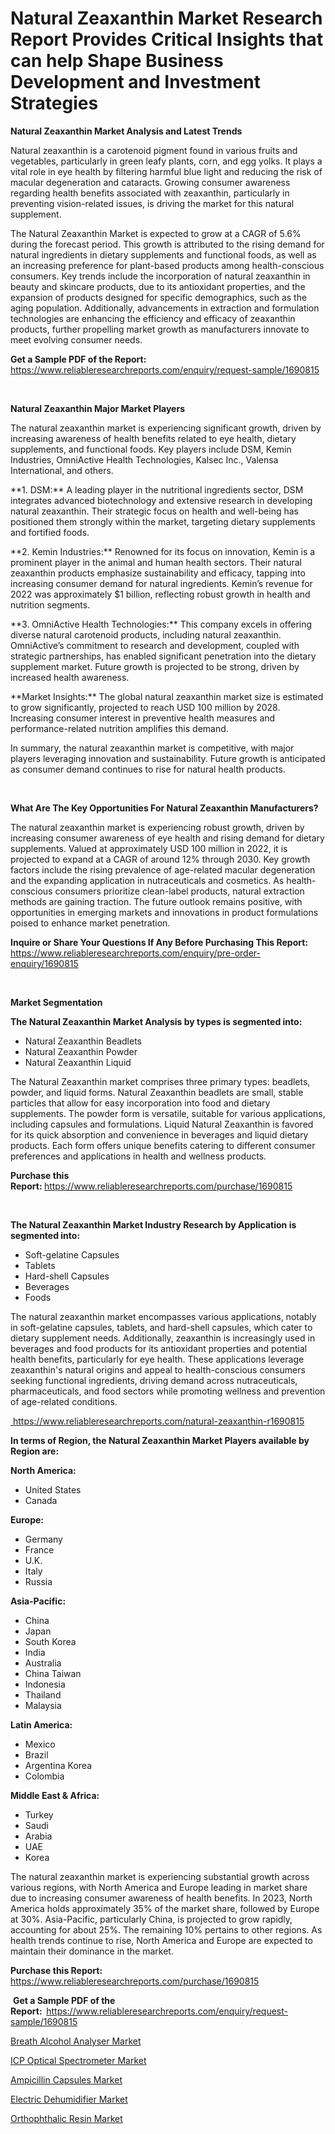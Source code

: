 <p><h1>Natural Zeaxanthin Market Research Report Provides Critical Insights that can help Shape Business Development and Investment Strategies</h1></p><p><strong>Natural Zeaxanthin Market Analysis and Latest Trends</strong></p>
<p><p>Natural zeaxanthin is a carotenoid pigment found in various fruits and vegetables, particularly in green leafy plants, corn, and egg yolks. It plays a vital role in eye health by filtering harmful blue light and reducing the risk of macular degeneration and cataracts. Growing consumer awareness regarding health benefits associated with zeaxanthin, particularly in preventing vision-related issues, is driving the market for this natural supplement.</p><p>The Natural Zeaxanthin Market is expected to grow at a CAGR of 5.6% during the forecast period. This growth is attributed to the rising demand for natural ingredients in dietary supplements and functional foods, as well as an increasing preference for plant-based products among health-conscious consumers. Key trends include the incorporation of natural zeaxanthin in beauty and skincare products, due to its antioxidant properties, and the expansion of products designed for specific demographics, such as the aging population. Additionally, advancements in extraction and formulation technologies are enhancing the efficiency and efficacy of zeaxanthin products, further propelling market growth as manufacturers innovate to meet evolving consumer needs.</p></p>
<p><strong>Get a Sample PDF of the Report:&nbsp;</strong> <a href="https://www.reliableresearchreports.com/enquiry/request-sample/1690815?utm_campaign=13&utm_medium=2&utm_source=Github&utm_content=ia&utm_term=17102024&utm_id=natural-zeaxanthin">https://www.reliableresearchreports.com/enquiry/request-sample/1690815</a></p>
<p>&nbsp;</p>
<p><strong>Natural Zeaxanthin Major Market Players</strong></p>
<p><p>The natural zeaxanthin market is experiencing significant growth, driven by increasing awareness of health benefits related to eye health, dietary supplements, and functional foods. Key players include DSM, Kemin Industries, OmniActive Health Technologies, Kalsec Inc., Valensa International, and others. </p><p>**1. DSM:** A leading player in the nutritional ingredients sector, DSM integrates advanced biotechnology and extensive research in developing natural zeaxanthin. Their strategic focus on health and well-being has positioned them strongly within the market, targeting dietary supplements and fortified foods.</p><p>**2. Kemin Industries:** Renowned for its focus on innovation, Kemin is a prominent player in the animal and human health sectors. Their natural zeaxanthin products emphasize sustainability and efficacy, tapping into increasing consumer demand for natural ingredients. Kemin’s revenue for 2022 was approximately $1 billion, reflecting robust growth in health and nutrition segments.</p><p>**3. OmniActive Health Technologies:** This company excels in offering diverse natural carotenoid products, including natural zeaxanthin. OmniActive’s commitment to research and development, coupled with strategic partnerships, has enabled significant penetration into the dietary supplement market. Future growth is projected to be strong, driven by increased health awareness.</p><p>**Market Insights:** The global natural zeaxanthin market size is estimated to grow significantly, projected to reach USD 100 million by 2028. Increasing consumer interest in preventive health measures and performance-related nutrition amplifies this demand.</p><p>In summary, the natural zeaxanthin market is competitive, with major players leveraging innovation and sustainability. Future growth is anticipated as consumer demand continues to rise for natural health products.</p></p>
<p>&nbsp;</p>
<p><strong>What Are The Key Opportunities For Natural Zeaxanthin Manufacturers?</strong></p>
<p><p>The natural zeaxanthin market is experiencing robust growth, driven by increasing consumer awareness of eye health and rising demand for dietary supplements. Valued at approximately USD 100 million in 2022, it is projected to expand at a CAGR of around 12% through 2030. Key growth factors include the rising prevalence of age-related macular degeneration and the expanding application in nutraceuticals and cosmetics. As health-conscious consumers prioritize clean-label products, natural extraction methods are gaining traction. The future outlook remains positive, with opportunities in emerging markets and innovations in product formulations poised to enhance market penetration.</p></p>
<p><strong>Inquire or Share Your Questions If Any Before Purchasing This Report:</strong> <a href="https://www.reliableresearchreports.com/enquiry/pre-order-enquiry/1690815?utm_campaign=13&utm_medium=2&utm_source=Github&utm_content=ia&utm_term=17102024&utm_id=natural-zeaxanthin">https://www.reliableresearchreports.com/enquiry/pre-order-enquiry/1690815</a></p>
<p>&nbsp;</p>
<p><strong>Market Segmentation</strong></p>
<p><strong>The Natural Zeaxanthin Market Analysis by types is segmented into:</strong></p>
<p><ul><li>Natural Zeaxanthin Beadlets</li><li>Natural Zeaxanthin Powder</li><li>Natural Zeaxanthin Liquid</li></ul></p>
<p><p>The Natural Zeaxanthin market comprises three primary types: beadlets, powder, and liquid forms. Natural Zeaxanthin beadlets are small, stable particles that allow for easy incorporation into food and dietary supplements. The powder form is versatile, suitable for various applications, including capsules and formulations. Liquid Natural Zeaxanthin is favored for its quick absorption and convenience in beverages and liquid dietary products. Each form offers unique benefits catering to different consumer preferences and applications in health and wellness products.</p></p>
<p><strong>Purchase this Report:&nbsp;</strong><a href="https://www.reliableresearchreports.com/purchase/1690815?utm_campaign=13&utm_medium=2&utm_source=Github&utm_content=ia&utm_term=17102024&utm_id=natural-zeaxanthin">https://www.reliableresearchreports.com/purchase/1690815</a></p>
<p>&nbsp;</p>
<p><strong>The Natural Zeaxanthin Market Industry Research by Application is segmented into:</strong></p>
<p><ul><li>Soft-gelatine Capsules</li><li>Tablets</li><li>Hard-shell Capsules</li><li>Beverages</li><li>Foods</li></ul></p>
<p><p>The natural zeaxanthin market encompasses various applications, notably in soft-gelatine capsules, tablets, and hard-shell capsules, which cater to dietary supplement needs. Additionally, zeaxanthin is increasingly used in beverages and food products for its antioxidant properties and potential health benefits, particularly for eye health. These applications leverage zeaxanthin's natural origins and appeal to health-conscious consumers seeking functional ingredients, driving demand across nutraceuticals, pharmaceuticals, and food sectors while promoting wellness and prevention of age-related conditions.</p></p>
<p><a href="https://www.reliableresearchreports.com/natural-zeaxanthin-r1690815?utm_campaign=13&utm_medium=2&utm_source=Github&utm_content=ia&utm_term=17102024&utm_id=natural-zeaxanthin">&nbsp;https://www.reliableresearchreports.com/natural-zeaxanthin-r1690815</a></p>
<p><strong>In terms of Region, the Natural Zeaxanthin Market Players available by Region are:</strong></p>
<p>
    <p> <strong> North America: </strong>
        <ul>
            <li>United States</li>
            <li>Canada</li>
        </ul>
        </p> 
    <p> <strong> Europe: </strong>
        <ul>
            <li>Germany</li>
            <li>France</li>
            <li>U.K.</li>
            <li>Italy</li>
            <li>Russia</li>
        </ul>
        </p> 
    <p> <strong> Asia-Pacific: </strong>
        <ul>
            <li>China</li>
            <li>Japan</li>
            <li>South Korea</li>
            <li>India</li>
            <li>Australia</li>
            <li>China Taiwan</li>
            <li>Indonesia</li>
            <li>Thailand</li>
            <li>Malaysia</li>
        </ul>
        </p> 
    <p> <strong> Latin America: </strong>
        <ul>
            <li>Mexico</li>
            <li>Brazil</li>
            <li>Argentina Korea</li>
            <li>Colombia</li>
        </ul>
        </p> 
    <p> <strong> Middle East & Africa: </strong>
        <ul>
            <li>Turkey</li>
            <li>Saudi</li>
            <li>Arabia</li>
            <li>UAE</li>
            <li>Korea</li>
        </ul>
    </p>
    </p>
<p><p>The natural zeaxanthin market is experiencing substantial growth across various regions, with North America and Europe leading in market share due to increasing consumer awareness of health benefits. In 2023, North America holds approximately 35% of the market share, followed by Europe at 30%. Asia-Pacific, particularly China, is projected to grow rapidly, accounting for about 25%. The remaining 10% pertains to other regions. As health trends continue to rise, North America and Europe are expected to maintain their dominance in the market.</p></p>
<p><strong>Purchase this Report: </strong><a href="https://www.reliableresearchreports.com/purchase/1690815?utm_campaign=13&utm_medium=2&utm_source=Github&utm_content=ia&utm_term=17102024&utm_id=natural-zeaxanthin">https://www.reliableresearchreports.com/purchase/1690815</a></p>
<p>&nbsp;<strong>Get a Sample PDF of the Report:&nbsp;&nbsp;</strong><a href="https://www.reliableresearchreports.com/enquiry/request-sample/1690815?utm_campaign=13&utm_medium=2&utm_source=Github&utm_content=ia&utm_term=17102024&utm_id=natural-zeaxanthin">https://www.reliableresearchreports.com/enquiry/request-sample/1690815</a></p>
<p><strong></strong></p>
<p><p><a href="https://www.linkedin.com/pulse/breath-alcohol-analyser-value-chain-analysis-from-raw-materials-6aa7c?utm_campaign=13&utm_medium=2&utm_source=Github&utm_content=ia&utm_term=17102024&utm_id=natural-zeaxanthin">Breath Alcohol Analyser Market</a></p><p><a href="https://issuu.com/reportprime-2/docs/icp-optical-spectrometer-market-siz_ed90472edc1bb8?utm_campaign=13&utm_medium=2&utm_source=Github&utm_content=ia&utm_term=17102024&utm_id=natural-zeaxanthin">ICP Optical Spectrometer Market</a></p><p><a href="https://github.com/roydonhol47/Market-Research-Report-List-1/blob/main/ampicillin-capsules-market.md?utm_campaign=13&utm_medium=2&utm_source=Github&utm_content=ia&utm_term=17102024&utm_id=natural-zeaxanthin">Ampicillin Capsules Market</a></p><p><a href="https://www.linkedin.com/pulse/global-electric-dehumidifier-industry-analysis-share-growth-ksobc?utm_campaign=13&utm_medium=2&utm_source=Github&utm_content=ia&utm_term=17102024&utm_id=natural-zeaxanthin">Electric Dehumidifier Market</a></p><p><a href="https://github.com/maniehilp9ib/Market-Research-Report-List-1/blob/main/orthophthalic-resin-market.md?utm_campaign=13&utm_medium=2&utm_source=Github&utm_content=ia&utm_term=17102024&utm_id=natural-zeaxanthin">Orthophthalic Resin Market</a></p></p>